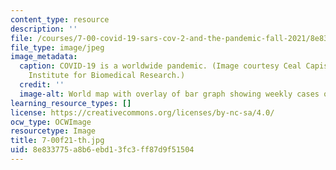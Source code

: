 ```yaml
---
content_type: resource
description: ''
file: /courses/7-00-covid-19-sars-cov-2-and-the-pandemic-fall-2021/8e833775a8b6ebd13fc3ff87d9f51504_7-00f21-th.jpg
file_type: image/jpeg
image_metadata:
  caption: COVID-19 is a worldwide pandemic. (Image courtesy Ceal Capistrano, Whitehead
    Institute for Biomedical Research.)
  credit: ''
  image-alt: World map with overlay of bar graph showing weekly cases of COVID-19
learning_resource_types: []
license: https://creativecommons.org/licenses/by-nc-sa/4.0/
ocw_type: OCWImage
resourcetype: Image
title: 7-00f21-th.jpg
uid: 8e833775-a8b6-ebd1-3fc3-ff87d9f51504
---
```

